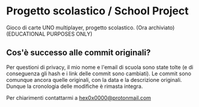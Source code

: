 # Progetto scolastico / School Project

Gioco di carte UNO multiplayer, progetto scolastico. (Ora archiviato) (EDUCATIONAL PURPOSES ONLY)

## Cos'è successo alle commit originali?

Per questioni di privacy, il mio nome e l'email di scuola sono state tolte (e di conseguenza gli hash e i link delle commit sono cambiati).
Le commit sono comunque ancora quelle originali, con la data e la descrizione originali. Dunque la cronologia delle modifiche è rimasta integra.

Per chiarimenti contattarmi a hex0x0000@protonmail.com
